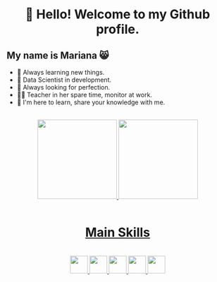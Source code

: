  <h1 align="center">👋 Hello! Welcome to my Github profile.</h1> 
 <h2>My name is Mariana 😸</h2>

- 🔭 Always learning new things.
- 🌱 Data Scientist in development.
- 🤔 Always looking for perfection.
- 👩‍🏫 Teacher in her spare time, monitor at work.
- 💬 I'm here to learn, share your knowledge with me.

<div align="center" style="display: inline_block"><br>
<a href="https://github.com/MariNascimento1"> 
<img loading="lazy" height="180em" src="https://github-readme-stats.vercel.app/api/top-langs/?username=MariNascimento1&layout=compact&langs_count=7&theme=dracula"/>
<img loading="lazy" height="180em" src="https://github-readme-stats.vercel.app/api?username=MariNascimento1&show_icons=true&theme=dracula&include_all_commits=true&count_private=true"/>
</div><br>

 <h1 align="center">Main Skills</h1>
<div align="center" style="display: inline_block"><br>
<img src="https://cdn.jsdelivr.net/gh/devicons/devicon@latest/icons/microsoftsqlserver/microsoftsqlserver-original-wordmark.svg" width="40" height="40"/> <img src="https://cdn.jsdelivr.net/gh/devicons/devicon@latest/icons/mysql/mysql-original.svg" width="40" height="40"/> <img src="https://cdn.jsdelivr.net/gh/devicons/devicon@latest/icons/matplotlib/matplotlib-plain.svg" width="40" height="40" /> <img src="https://cdn.jsdelivr.net/gh/devicons/devicon@latest/icons/numpy/numpy-original.svg" width="40" height="40"/> <img src="https://cdn.jsdelivr.net/gh/devicons/devicon@latest/icons/python/python-original.svg" width="40" height="40"/><br>
</div>
